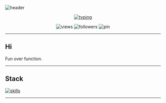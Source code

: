 <!-- Profile Header -->
![header](https://capsule-render.vercel.app/api?type=waving&color=gradient&height=140&section=header&text=starpia-forge&fontSize=44&fontAlign=50&animation=fadeIn)

<p align="center">
  <a href="https://github.com/starpia-forge">
    <img src="https://readme-typing-svg.demolab.com?font=Fira+Code&size=18&duration=2500&pause=800&center=true&vCenter=true&width=520&lines=Less+bragging%2C+more+building;작게+시작%2C+자주+배포;실험+먼저%2C+문서는+짧게" alt="typing" />
  </a>
</p>

<p align="center">
  <img src="https://komarev.com/ghpvc/?username=starpia-forge&style=flat-square" alt="views" />
  <img src="https://img.shields.io/github/followers/starpia-forge?style=flat-square&label=followers" alt="followers" />
  <img src="https://img.shields.io/badge/%F0%9F%8C%9F%20pin-Pinned%20repos-blue?style=flat-square" alt="pin" />
</p>

---

## Hi
Fun over function.

---

## Stack
<p>
  <a href="https://skillicons.dev">
    <img src="https://skillicons.dev/icons?i=go,docker,linux,postgres,redis,nginx,git,github,githubactions,bash,zsh,ts,react,tailwind,chrome,godot,dotnet,vim&perline=9" alt="skills" />
  </a>
</p>

---
